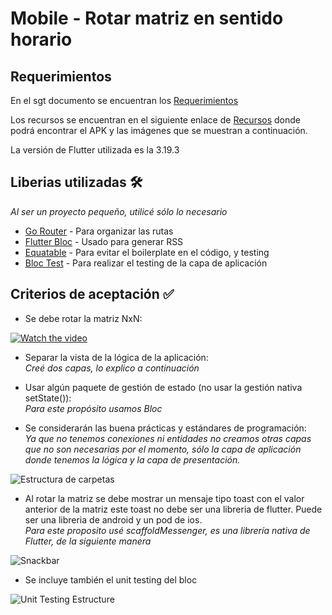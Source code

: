 # Mobile - Rotar matriz en sentido horario 

## Requerimientos

En el sgt documento se encuentran los  [Requerimientos](https://docs.google.com/document/d/1IYL7RI4SewwJbJ5wVkcCT5E7Tjgs3Gj-/edit?usp=sharing&ouid=109397545045871326330&rtpof=true&sd=true)

Los recursos se encuentran en el siguiente enlace de  [Recursos](https://drive.google.com/drive/folders/1UL6pTvqsONt4LAZ30npSxJxE7drAgCQf?usp=sharing) donde podrá encontrar el APK y las imágenes que se muestran a continuación.

La versión de Flutter utilizada es la 3.19.3

## Liberias utilizadas 🛠️

_Al ser un proyecto pequeño, utilicé sólo lo necesario_

* [Go Router](https://pub.dev/packages/go_router) - Para organizar las rutas
* [Flutter Bloc](https://pub.dev/packages/flutter_bloc) - Usado para generar RSS
* [Equatable](https://pub.dev/documentation/equatable/latest/) - Para evitar el boilerplate en el código, y testing
* [Bloc Test](https://pub.dev/packages/bloc_test) - Para realizar el testing de la capa de aplicación


## Criterios de aceptación ✅

* Se debe rotar la matriz NxN:</br>

[![Watch the video](https://drive.google.com/uc?export=view&id=11X_c-yZMOIm4MA2I4NISPmK_-hRIoddR)](https://drive.google.com/file/d/16-H36de8YmqWm-nG9VmfNeIRKlnRRHpZ/view?usp=sharing)


* Separar la vista de la lógica de la aplicación:</br>
_Creé dos capas, lo explico a continuación_


* Usar algún paquete de gestión de estado (no usar la gestión nativa setState()):</br>
_Para este propósito usamos Bloc_

* Se considerarán las buena prácticas y estándares de programación: </br>_Ya que no tenemos conexiones ni entidades no creamos otras capas que no son necesarias por el momento, sólo la capa de aplicación donde tenemos la lógica y la capa de presentación._</br>


![Estructura de carpetas](https://drive.google.com/uc?export=view&id=1Qa759qqdECj4Y9M5OxLssog3CVtn2GVT)

* Al rotar la matriz se debe mostrar un mensaje tipo toast con el valor anterior de la matriz este toast no debe ser una libreria de flutter. Puede ser una libreria de android y un pod de ios.</br>
_Para este proposito usé scaffoldMessenger, es una librería nativa de Flutter, de la siguiente manera_</br>

![Snackbar](https://drive.google.com/uc?export=view&id=16N6LAI8OCc_CdznR3xDQDjGGRQzI8hV-)


* Se incluye también el unit testing del bloc</br>

![Unit Testing Estructure](https://drive.google.com/uc?export=view&id=1qvZn353Y6nJT86AgVIyvror1n0LVcMit)




